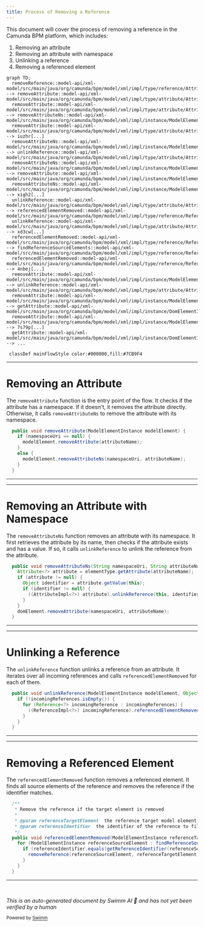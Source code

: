 ```yaml
---
title: Process of Removing a Reference
---
```

This document will cover the process of removing a reference in the Camunda BPM platform, which includes:

1. Removing an attribute
2. Removing an attribute with namespace
3. Unlinking a reference
4. Removing a referenced element

```mermaid
graph TD;
  removeReference::model-api/xml-model/src/main/java/org/camunda/bpm/model/xml/impl/type/reference/AttributeReferenceImpl.java:::mainFlowStyle --> removeAttribute::model-api/xml-model/src/main/java/org/camunda/bpm/model/xml/impl/type/attribute/AttributeImpl.java
  removeAttribute::model-api/xml-model/src/main/java/org/camunda/bpm/model/xml/impl/type/attribute/AttributeImpl.java:::mainFlowStyle --> removeAttributeNs::model-api/xml-model/src/main/java/org/camunda/bpm/model/xml/impl/instance/ModelElementInstanceImpl.java
  removeAttribute::model-api/xml-model/src/main/java/org/camunda/bpm/model/xml/impl/type/attribute/AttributeImpl.java:::mainFlowStyle --> iuzhr[...]
  removeAttributeNs::model-api/xml-model/src/main/java/org/camunda/bpm/model/xml/impl/instance/ModelElementInstanceImpl.java:::mainFlowStyle --> unlinkReference::model-api/xml-model/src/main/java/org/camunda/bpm/model/xml/impl/type/attribute/AttributeImpl.java
  removeAttributeNs::model-api/xml-model/src/main/java/org/camunda/bpm/model/xml/impl/instance/ModelElementInstanceImpl.java:::mainFlowStyle --> removeAttribute::model-api/xml-model/src/main/java/org/camunda/bpm/model/xml/impl/instance/ModelElementInstanceImpl.java
  removeAttributeNs::model-api/xml-model/src/main/java/org/camunda/bpm/model/xml/impl/instance/ModelElementInstanceImpl.java:::mainFlowStyle --> xigh2[...]
  unlinkReference::model-api/xml-model/src/main/java/org/camunda/bpm/model/xml/impl/type/attribute/AttributeImpl.java --> referencedElementRemoved::model-api/xml-model/src/main/java/org/camunda/bpm/model/xml/impl/type/reference/ReferenceImpl.java
  unlinkReference::model-api/xml-model/src/main/java/org/camunda/bpm/model/xml/impl/type/attribute/AttributeImpl.java --> xd3cw[...]
  referencedElementRemoved::model-api/xml-model/src/main/java/org/camunda/bpm/model/xml/impl/type/reference/ReferenceImpl.java --> findReferenceSourceElements::model-api/xml-model/src/main/java/org/camunda/bpm/model/xml/impl/type/reference/ReferenceImpl.java
  referencedElementRemoved::model-api/xml-model/src/main/java/org/camunda/bpm/model/xml/impl/type/reference/ReferenceImpl.java --> 4nbej[...]
  removeAttribute::model-api/xml-model/src/main/java/org/camunda/bpm/model/xml/impl/instance/ModelElementInstanceImpl.java:::mainFlowStyle --> unlinkReference::model-api/xml-model/src/main/java/org/camunda/bpm/model/xml/impl/type/attribute/AttributeImpl.java
  removeAttribute::model-api/xml-model/src/main/java/org/camunda/bpm/model/xml/impl/instance/ModelElementInstanceImpl.java:::mainFlowStyle --> getAttribute::model-api/xml-model/src/main/java/org/camunda/bpm/model/xml/impl/instance/DomElementImpl.java
  removeAttribute::model-api/xml-model/src/main/java/org/camunda/bpm/model/xml/impl/instance/ModelElementInstanceImpl.java:::mainFlowStyle --> 7s79p[...]
  getAttribute::model-api/xml-model/src/main/java/org/camunda/bpm/model/xml/impl/instance/DomElementImpl.java:::mainFlowStyle --> ...

 classDef mainFlowStyle color:#000000,fill:#7CB9F4
```

<SwmSnippet path="/model-api/xml-model/src/main/java/org/camunda/bpm/model/xml/impl/type/attribute/AttributeImpl.java" line="204">

---

# Removing an Attribute

The `removeAttribute` function is the entry point of the flow. It checks if the attribute has a namespace. If it doesn't, it removes the attribute directly. Otherwise, it calls `removeAttributeNs` to remove the attribute with its namespace.

```java
  public void removeAttribute(ModelElementInstance modelElement) {
    if (namespaceUri == null) {
      modelElement.removeAttribute(attributeName);
    }
    else {
      modelElement.removeAttributeNs(namespaceUri, attributeName);
    }
  }
```

---

</SwmSnippet>

<SwmSnippet path="/model-api/xml-model/src/main/java/org/camunda/bpm/model/xml/impl/instance/ModelElementInstanceImpl.java" line="181">

---

# Removing an Attribute with Namespace

The `removeAttributeNs` function removes an attribute with its namespace. It first retrieves the attribute by its name, then checks if the attribute exists and has a value. If so, it calls `unlinkReference` to unlink the reference from the attribute.

```java
  public void removeAttributeNs(String namespaceUri, String attributeName) {
    Attribute<?> attribute = elementType.getAttribute(attributeName);
    if (attribute != null) {
      Object identifier = attribute.getValue(this);
      if (identifier != null) {
        ((AttributeImpl<?>) attribute).unlinkReference(this, identifier);
      }
    }
    domElement.removeAttribute(namespaceUri, attributeName);
  }
```

---

</SwmSnippet>

<SwmSnippet path="/model-api/xml-model/src/main/java/org/camunda/bpm/model/xml/impl/type/attribute/AttributeImpl.java" line="213">

---

# Unlinking a Reference

The `unlinkReference` function unlinks a reference from an attribute. It iterates over all incoming references and calls `referencedElementRemoved` for each of them.

```java
  public void unlinkReference(ModelElementInstance modelElement, Object referenceIdentifier) {
    if (!incomingReferences.isEmpty()) {
      for (Reference<?> incomingReference : incomingReferences) {
        ((ReferenceImpl<?>) incomingReference).referencedElementRemoved(modelElement, referenceIdentifier);
      }
    }
  }
```

---

</SwmSnippet>

<SwmSnippet path="/model-api/xml-model/src/main/java/org/camunda/bpm/model/xml/impl/type/reference/ReferenceImpl.java" line="161">

---

# Removing a Referenced Element

The `referencedElementRemoved` function removes a referenced element. It finds all source elements of the reference and removes the reference if the identifier matches.

```java
  /**
   * Remove the reference if the target element is removed
   *
   * @param referenceTargetElement  the reference target model element instance, which is removed
   * @param referenceIdentifier  the identifier of the reference to filter reference source elements
   */
  public void referencedElementRemoved(ModelElementInstance referenceTargetElement, Object referenceIdentifier) {
    for (ModelElementInstance referenceSourceElement : findReferenceSourceElements(referenceTargetElement)) {
      if (referenceIdentifier.equals(getReferenceIdentifier(referenceSourceElement))) {
        removeReference(referenceSourceElement, referenceTargetElement);
      }
    }
  }
```

---

</SwmSnippet>

&nbsp;

*This is an auto-generated document by Swimm AI 🌊 and has not yet been verified by a human*

<SwmMeta version="3.0.0" repo-id="Z2l0aHViJTNBJTNBREVNTy1jYW11bmRhLWJwbS1wbGF0Zm9ybSUzQSUzQXN3aW1taW8=" repo-name="DEMO-camunda-bpm-platform"><sup>Powered by [Swimm](/)</sup></SwmMeta>
